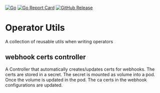 [![Go](https://github.com/bakito/operator-utils/actions/workflows/go.yml/badge.svg)](https://github.com/bakito/operator-utils/actions/workflows/go.yml) [![Go Report Card](https://goreportcard.com/badge/github.com/bakito/operator-utils)](https://goreportcard.com/report/github.com/bakito/operator-utils) [![GitHub Release](https://img.shields.io/github/release/bakito/operator-utils.svg?style=flat)](https://github.com/bakito/operator-utils/releases)

# Operator Utils
A collection of reusable utils when writing operators

## webhook certs controller
A Controller that automatically creates/updates certs for webhooks.
The certs are stored in a secret. The secret is mounted as volume into a pod.
Once the volume is updated in the pod. The ca certs in the webhook configurations are updated.